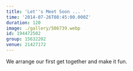 ```yaml
---
title: 'Let''s Meet Soon ... '
time: '2014-07-26T08:45:00.000Z'
duration: 120
image: ./gallery/506739.webp
id: 194472502
group: 15632202
venue: 21427172
---
```


We arrange our first get together and make it fun.
